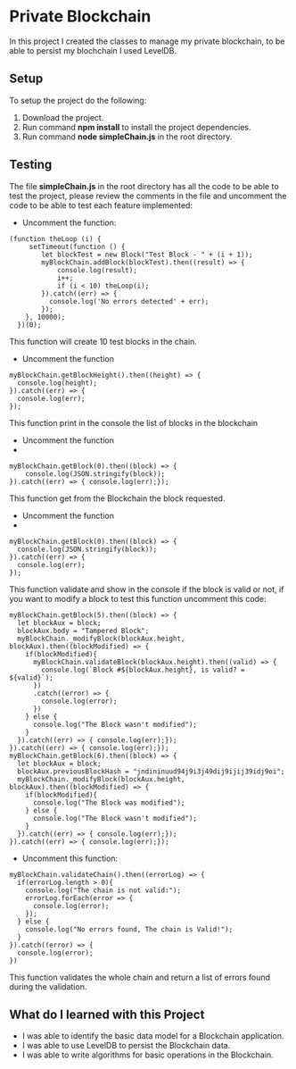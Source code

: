 # Private Blockchain

In this project I created the classes to manage my private blockchain, to be able to persist my blochchain I used LevelDB.

## Setup

To setup the project do the following:

1. Download the project.
2. Run command __npm install__ to install the project dependencies.
3. Run command __node simpleChain.js__ in the root directory.

## Testing

The file __simpleChain.js__ in the root directory has all the code to be able to test the project, please review the comments in the file and uncomment the code to be able to test each feature implemented:

* Uncomment the function:

```
(function theLoop (i) {
     setTimeout(function () {
        let blockTest = new Block("Test Block - " + (i + 1));
        myBlockChain.addBlock(blockTest).then((result) => {
            console.log(result);
            i++;
            if (i < 10) theLoop(i);
        }).catch((err) => {
          console.log('No errors detected' + err);
        });
    }, 10000);
  })(0);
```
This function will create 10 test blocks in the chain.

* Uncomment the function

```
myBlockChain.getBlockHeight().then((height) => {
  console.log(height);
}).catch((err) => { 
  console.log(err);
});
```

This function print in the console the list of blocks in the blockchain

* Uncomment the function
* 
```
myBlockChain.getBlock(0).then((block) => {
	console.log(JSON.stringify(block));
}).catch((err) => { console.log(err);});

```

This function get from the Blockchain the block requested.

* Uncomment the function
* 
```
myBlockChain.getBlock(0).then((block) => {
  console.log(JSON.stringify(block));
}).catch((err) => { 
  console.log(err);
});
```

This function validate and show in the console if the block is valid or not, if you want to modify a block to test this function uncomment this code:

```
myBlockChain.getBlock(5).then((block) => {
  let blockAux = block;
  blockAux.body = "Tampered Block";
  myBlockChain._modifyBlock(blockAux.height, blockAux).then((blockModified) => {
    if(blockModified){
      myBlockChain.validateBlock(blockAux.height).then((valid) => {
        console.log(`Block #${blockAux.height}, is valid? = ${valid}`);
      })
      .catch((error) => {
        console.log(error);
      })
    } else {
      console.log("The Block wasn't modified");
    }
  }).catch((err) => { console.log(err);});
}).catch((err) => { console.log(err);});
myBlockChain.getBlock(6).then((block) => {
  let blockAux = block;
  blockAux.previousBlockHash = "jndininuud94j9i3j49dij9ijij39idj9oi";
  myBlockChain._modifyBlock(blockAux.height, blockAux).then((blockModified) => {
    if(blockModified){
      console.log("The Block was modified");
    } else {
      console.log("The Block wasn't modified");
    }
  }).catch((err) => { console.log(err);});
}).catch((err) => { console.log(err);});
```

* Uncomment this function:

```
myBlockChain.validateChain().then((errorLog) => {
  if(errorLog.length > 0){
    console.log("The chain is not valid:");
    errorLog.forEach(error => {
      console.log(error);
    });
  } else {
    console.log("No errors found, The chain is Valid!");
  }
}).catch((error) => {
  console.log(error);
})
```

This function validates the whole chain and return a list of errors found during the validation.

## What do I learned with this Project

* I was able to identify the basic data model for a Blockchain application.
* I was able to use LevelDB to persist the Blockchain data.
* I was able to write algorithms for basic operations in the Blockchain.
